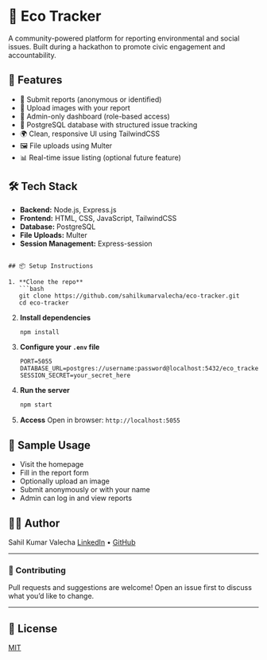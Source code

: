 # 🌱 Eco Tracker

A community-powered platform for reporting environmental and social issues. Built during a hackathon to promote civic engagement and accountability.

## 🚀 Features

- 📝 Submit reports (anonymous or identified)
- 📸 Upload images with your report
- 🔐 Admin-only dashboard (role-based access)
- 📄 PostgreSQL database with structured issue tracking
- 🌍 Clean, responsive UI using TailwindCSS
- 🖼️ File uploads using Multer
- 📊 Real-time issue listing (optional future feature)

## 🛠️ Tech Stack

- **Backend:** Node.js, Express.js
- **Frontend:** HTML, CSS, JavaScript, TailwindCSS
- **Database:** PostgreSQL
- **File Uploads:** Multer
- **Session Management:** Express-session

````

## 📦 Setup Instructions

1. **Clone the repo**
   ```bash
   git clone https://github.com/sahilkumarvalecha/eco-tracker.git
   cd eco-tracker
````

2. **Install dependencies**

   ```bash
   npm install
   ```

3. **Configure your `.env` file**

   ```env
   PORT=5055
   DATABASE_URL=postgres://username:password@localhost:5432/eco_tracker
   SESSION_SECRET=your_secret_here
   ```

4. **Run the server**

   ```bash
   npm start
   ```

5. **Access**
   Open in browser: `http://localhost:5055`

## 🧪 Sample Usage

* Visit the homepage
* Fill in the report form
* Optionally upload an image
* Submit anonymously or with your name
* Admin can log in and view reports


## 👨‍💻 Author

Sahil Kumar Valecha
[LinkedIn](https://www.linkedin.com/in/sahil-kumar-valecha) • [GitHub](https://github.com/sahilkuamrvalecha)

---

### 🙌 Contributing

Pull requests and suggestions are welcome! Open an issue first to discuss what you’d like to change.

---

## 📄 License

[MIT](./LICENSE)
